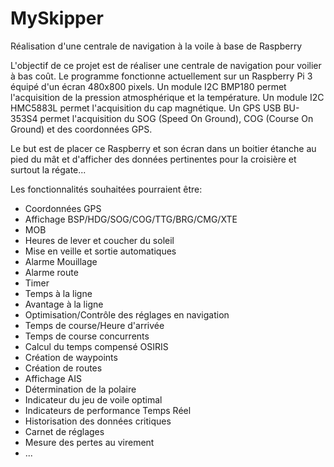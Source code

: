 # MySkipper
Réalisation d'une centrale de navigation à la voile à base de Raspberry

L'objectif de ce projet est de réaliser une centrale de navigation pour voilier à bas coût.
Le programme fonctionne actuellement sur un Raspberry Pi 3 équipé d'un écran 480x800 pixels.
Un module I2C BMP180 permet l'acquisition de la pression atmosphérique et la température.
Un module I2C HMC5883L permet l'acquisition du cap magnétique.
Un GPS USB BU-353S4 permet l'acquisition du SOG (Speed On Ground), COG (Course On Ground) et des coordonnées GPS.

Le but est de placer ce Raspberry et son écran dans un boitier étanche au pied du mât et d'afficher des données pertinentes pour la croisière et surtout la régate...

Les fonctionnalités souhaitées pourraient être:
- Coordonnées GPS
- Affichage BSP/HDG/SOG/COG/TTG/BRG/CMG/XTE
- MOB
- Heures de lever et coucher du soleil
- Mise en veille et sortie automatiques
- Alarme Mouillage
- Alarme route
- Timer
- Temps à la ligne
- Avantage à la ligne
- Optimisation/Contrôle des réglages en navigation
- Temps de course/Heure d'arrivée
- Temps de course concurrents
- Calcul du temps compensé OSIRIS
- Création de waypoints
- Création de routes
- Affichage AIS
- Détermination de la polaire
- Indicateur du jeu de voile optimal
- Indicateurs de performance Temps Réel
- Historisation des données critiques
- Carnet de réglages
- Mesure des pertes au virement
- ...
